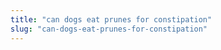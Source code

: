 ```yaml
---
title: "can dogs eat prunes for constipation"
slug: "can-dogs-eat-prunes-for-constipation"
---
```


